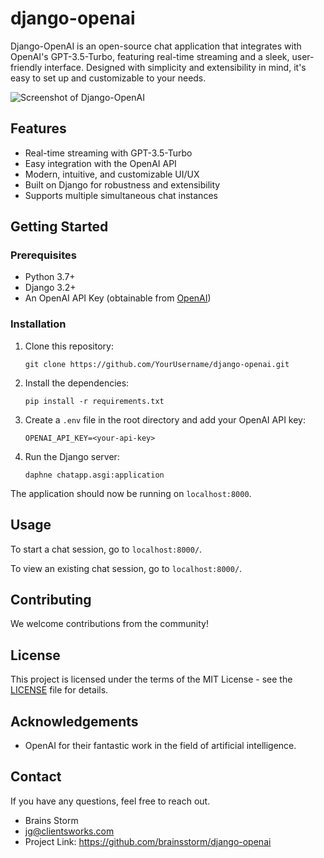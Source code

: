 # django-openai

Django-OpenAI is an open-source chat application that integrates with OpenAI's GPT-3.5-Turbo, featuring real-time streaming and a sleek, user-friendly interface. Designed with simplicity and extensibility in mind, it's easy to set up and customizable to your needs.

![Screenshot of Django-OpenAI](https://i.ibb.co/7zfCg2p/Django-Open-AI.png)

## Features

- Real-time streaming with GPT-3.5-Turbo
- Easy integration with the OpenAI API
- Modern, intuitive, and customizable UI/UX
- Built on Django for robustness and extensibility
- Supports multiple simultaneous chat instances

## Getting Started

### Prerequisites

- Python 3.7+
- Django 3.2+
- An OpenAI API Key (obtainable from [OpenAI](https://www.openai.com/))

### Installation

1. Clone this repository:

    ```shell
    git clone https://github.com/YourUsername/django-openai.git
    ```

2. Install the dependencies:

    ```shell
    pip install -r requirements.txt
    ```

3. Create a `.env` file in the root directory and add your OpenAI API key:

    ```shell
    OPENAI_API_KEY=<your-api-key>
    ```

4. Run the Django server:

    ```shell
    daphne chatapp.asgi:application
    ```

The application should now be running on `localhost:8000`.

## Usage

To start a chat session, go to `localhost:8000/`.

To view an existing chat session, go to `localhost:8000/`.

## Contributing

We welcome contributions from the community!

## License

This project is licensed under the terms of the MIT License - see the [LICENSE](LICENSE) file for details.

## Acknowledgements

- OpenAI for their fantastic work in the field of artificial intelligence.

## Contact

If you have any questions, feel free to reach out.

- Brains Storm
- jg@clientsworks.com
- Project Link: https://github.com/brainsstorm/django-openai
